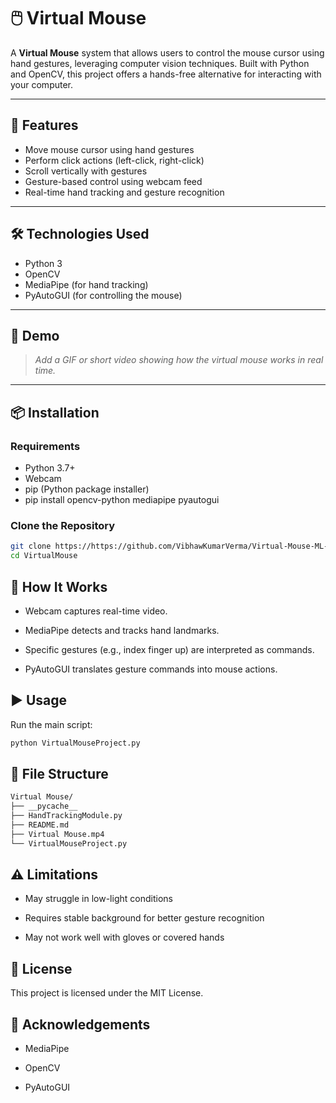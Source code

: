 # 🖱️ Virtual Mouse

A **Virtual Mouse** system that allows users to control the mouse cursor using hand gestures, leveraging computer vision techniques. Built with Python and OpenCV, this project offers a hands-free alternative for interacting with your computer.

---

## 🚀 Features

- Move mouse cursor using hand gestures  
- Perform click actions (left-click, right-click)  
- Scroll vertically with gestures  
- Gesture-based control using webcam feed  
- Real-time hand tracking and gesture recognition  

---

## 🛠️ Technologies Used

- Python 3  
- OpenCV  
- MediaPipe (for hand tracking)  
- PyAutoGUI (for controlling the mouse)

---

## 📸 Demo

> _Add a GIF or short video showing how the virtual mouse works in real time._

---

## 📦 Installation

### Requirements

- Python 3.7+  
- Webcam  
- pip (Python package installer)
- pip install opencv-python mediapipe pyautogui

### Clone the Repository

```bash
git clone https://https://github.com/VibhawKumarVerma/Virtual-Mouse-ML-.git
cd VirtualMouse
```

## 🧠 How It Works

- Webcam captures real-time video.

- MediaPipe detects and tracks hand landmarks.

- Specific gestures (e.g., index finger up) are interpreted as commands.

- PyAutoGUI translates gesture commands into mouse actions.

## ▶️ Usage

Run the main script:
```bash
python VirtualMouseProject.py
```

## 📁 File Structure
```bash
Virtual Mouse/
├── __pycache__
├── HandTrackingModule.py
├── README.md
├── Virtual Mouse.mp4
└── VirtualMouseProject.py
```

## ⚠️ Limitations

- May struggle in low-light conditions

- Requires stable background for better gesture recognition

- May not work well with gloves or covered hands

## 📄 License

This project is licensed under the MIT License.

## 🙌 Acknowledgements

- MediaPipe

- OpenCV

- PyAutoGUI

## 
